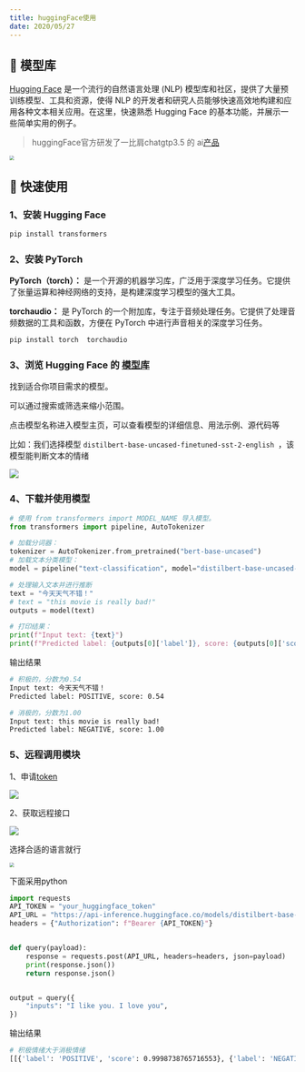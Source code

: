 ```yaml
---
title: huggingFace使用
date: 2020/05/27
---
```


## 🤖 模型库

[Hugging Face](https://huggingface.co/models) 是一个流行的自然语言处理 (NLP) 模型库和社区，提供了大量预训练模型、工具和资源，使得 NLP 的开发者和研究人员能够快速高效地构建和应用各种文本相关应用。在这里，快速熟悉 Hugging Face 的基本功能，并展示一些简单实用的例子。

> huggingFace官方研发了一比肩chatgtp3.5 的 ai[产品](https://huggingface.co/chat)



<img src="https://cwh6-bucket.oss-cn-shanghai.aliyuncs.com/bk/image-20240115212859166.png" style="zoom:50%;" />



## 🚀 快速使用

### 1、安装 Hugging Face

```bash
pip install transformers
```

### 2、安装 PyTorch 

**PyTorch（torch）：** 是一个开源的机器学习库，广泛用于深度学习任务。它提供了张量运算和神经网络的支持，是构建深度学习模型的强大工具。

**torchaudio：** 是 PyTorch 的一个附加库，专注于音频处理任务。它提供了处理音频数据的工具和函数，方便在 PyTorch 中进行声音相关的深度学习任务。

```bash
pip install torch  torchaudio
```

### 3、浏览 Hugging Face 的 [模型库](https://huggingface.co/models)

找到适合你项目需求的模型。

可以通过搜索或筛选来缩小范围。

点击模型名称进入模型主页，可以查看模型的详细信息、用法示例、源代码等



比如：我们选择模型 `distilbert-base-uncased-finetuned-sst-2-english `，该模型能判断文本的情绪

![](https://cwh6-bucket.oss-cn-shanghai.aliyuncs.com/bk/image-20240115214344842.png)



### 4、下载并使用模型

```python
# 使用 from transformers import MODEL_NAME 导入模型。
from transformers import pipeline, AutoTokenizer

# 加载分词器：
tokenizer = AutoTokenizer.from_pretrained("bert-base-uncased")
# 加载文本分类模型：
model = pipeline("text-classification", model="distilbert-base-uncased-finetuned-sst-2-english")

# 处理输入文本并进行推断
text = "今天天气不错！"
# text = "this movie is really bad!"
outputs = model(text)

# 打印结果：
print(f"Input text: {text}")
print(f"Predicted label: {outputs[0]['label']}, score: {outputs[0]['score']:.2f}")
```



输出结果

```bash
# 积极的，分数为0.54
Input text: 今天天气不错！
Predicted label: POSITIVE, score: 0.54
```



```bash
# 消极的，分数为1.00
Input text: this movie is really bad!
Predicted label: NEGATIVE, score: 1.00
```



### 5、远程调用模块

1、申请[token](https://huggingface.co/settings/tokens)

![](https://cwh6-bucket.oss-cn-shanghai.aliyuncs.com/bk/image-20240115215027651.png)

2、获取远程接口

![](https://cwh6-bucket.oss-cn-shanghai.aliyuncs.com/bk/image-20240115215119271.png)

选择合适的语言就行

<img src="https://cwh6-bucket.oss-cn-shanghai.aliyuncs.com/bk/image-20240115215155182.png" style="zoom:50%;" />

下面采用python

```python
import requests
API_TOKEN = "your_huggingface_token"
API_URL = "https://api-inference.huggingface.co/models/distilbert-base-uncased-finetuned-sst-2-english"
headers = {"Authorization": f"Bearer {API_TOKEN}"}


def query(payload):
    response = requests.post(API_URL, headers=headers, json=payload)
    print(response.json())
    return response.json()


output = query({
    "inputs": "I like you. I love you",
})
```

输出结果

```bash
# 积极情绪大于消极情绪
[[{'label': 'POSITIVE', 'score': 0.9998738765716553}, {'label': 'NEGATIVE', 'score': 0.00012611268903128803}]]
```

